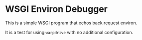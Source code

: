 # WSGI Environ Debugger

This is a simple WSGI program that echos back request environ.

It is a test for using ``warpdrive`` with no additional configuration.
